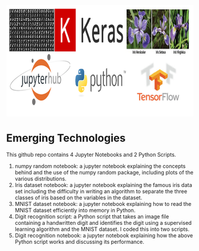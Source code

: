 <img src="./images/readme.png" alt="drawing" width="1000" height="300"/>

# Emerging Technologies

This github repo contains 4 Jupyter Notebooks and 2 Python Scripts.

1. numpy random notebook: a jupyter notebook explaining the concepts
behind and the use of the numpy random package, including plots
of the various distributions.
2. Iris dataset notebook: a jupyter notebook explaining the famous
iris data set including the difficulty in writing an algorithm to separate
the three classes of iris based on the variables in the dataset.
3. MNIST dataset notebook: a jupyter notebook explaining how to
read the MNIST dataset efficiently into memory in Python.
4. Digit recognition script: a Python script that takes an image file
containing a handwritten digit and identifies the digit using a supervised
learning algorithm and the MNIST dataset. I coded this into two scripts.
5. Digit recognition notebook: a jupyter notebook explaining how the
above Python script works and discussing its performance.
